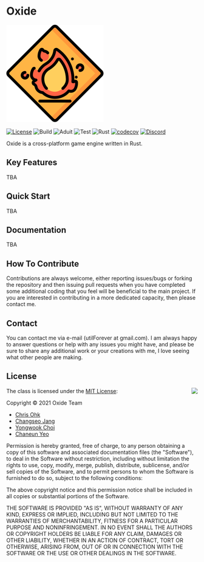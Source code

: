 # Oxide

<img src="./docs/logo.png" width=256 height=256 />

[![License](https://img.shields.io/badge/Licence-MIT-blue.svg)](https://github.com/utilForever/Oxide/blob/master/LICENSE) ![Build](https://github.com/utilForever/Oxide/workflows/Build/badge.svg) ![Aduit](https://github.com/utilForever/Oxide/workflows/Aduit/badge.svg) ![Test](https://github.com/utilForever/Oxide/workflows/Test/badge.svg) ![Rust](https://github.com/utilForever/Oxide/workflows/Rust/badge.svg) [![codecov](https://codecov.io/gh/utilForever/Oxide/branch/main/graph/badge.svg)](https://codecov.io/gh/utilForever/Oxide) [![Discord](https://img.shields.io/discord/799981980048949258.svg)](https://discord.gg/fAVE3yBENq)

Oxide is a cross-platform game engine written in Rust.

## Key Features

TBA

## Quick Start

TBA

## Documentation

TBA

## How To Contribute

Contributions are always welcome, either reporting issues/bugs or forking the repository and then issuing pull requests when you have completed some additional coding that you feel will be beneficial to the main project. If you are interested in contributing in a more dedicated capacity, then please contact me.

## Contact

You can contact me via e-mail (utilForever at gmail.com). I am always happy to answer questions or help with any issues you might have, and please be sure to share any additional work or your creations with me, I love seeing what other people are making.

## License

<img align="right" src="http://opensource.org/trademarks/opensource/OSI-Approved-License-100x137.png">

The class is licensed under the [MIT License](http://opensource.org/licenses/MIT):

Copyright &copy; 2021 Oxide Team

  * [Chris Ohk](http://www.github.com/utilForever)
  * [Changseo Jang](https://github.com/BeLeap)
  * [Yongwook Choi](https://github.com/hyp3rflow)
  * [Chaneun Yeo](https://github.com/LuneFleurs)

Permission is hereby granted, free of charge, to any person obtaining a copy of this software and associated documentation files (the "Software"), to deal in the Software without restriction, including without limitation the rights to use, copy, modify, merge, publish, distribute, sublicense, and/or sell copies of the Software, and to permit persons to whom the Software is furnished to do so, subject to the following conditions:

The above copyright notice and this permission notice shall be included in all copies or substantial portions of the Software.

THE SOFTWARE IS PROVIDED "AS IS", WITHOUT WARRANTY OF ANY KIND, EXPRESS OR IMPLIED, INCLUDING BUT NOT LIMITED TO THE WARRANTIES OF MERCHANTABILITY, FITNESS FOR A PARTICULAR PURPOSE AND NONINFRINGEMENT. IN NO EVENT SHALL THE AUTHORS OR COPYRIGHT HOLDERS BE LIABLE FOR ANY CLAIM, DAMAGES OR OTHER LIABILITY, WHETHER IN AN ACTION OF CONTRACT, TORT OR OTHERWISE, ARISING FROM, OUT OF OR IN CONNECTION WITH THE SOFTWARE OR THE USE OR OTHER DEALINGS IN THE SOFTWARE.
